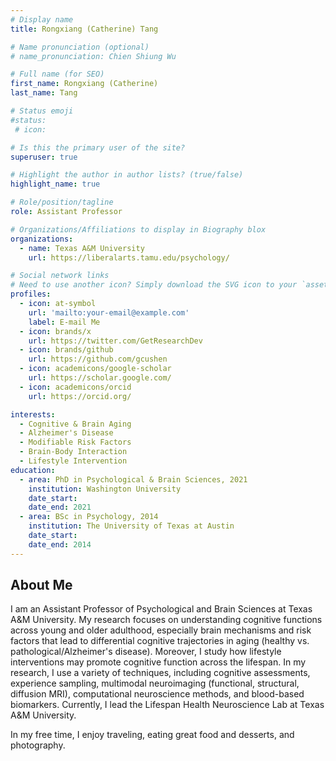 ```yaml
---
# Display name
title: Rongxiang (Catherine) Tang

# Name pronunciation (optional)
# name_pronunciation: Chien Shiung Wu

# Full name (for SEO)
first_name: Rongxiang (Catherine)
last_name: Tang

# Status emoji
#status:
 # icon: 

# Is this the primary user of the site?
superuser: true

# Highlight the author in author lists? (true/false)
highlight_name: true

# Role/position/tagline
role: Assistant Professor

# Organizations/Affiliations to display in Biography blox
organizations:
  - name: Texas A&M University
    url: https://liberalarts.tamu.edu/psychology/

# Social network links
# Need to use another icon? Simply download the SVG icon to your `assets/media/icons/` folder.
profiles:
  - icon: at-symbol
    url: 'mailto:your-email@example.com'
    label: E-mail Me
  - icon: brands/x
    url: https://twitter.com/GetResearchDev
  - icon: brands/github
    url: https://github.com/gcushen
  - icon: academicons/google-scholar
    url: https://scholar.google.com/
  - icon: academicons/orcid
    url: https://orcid.org/

interests:
  - Cognitive & Brain Aging 
  - Alzheimer's Disease
  - Modifiable Risk Factors
  - Brain-Body Interaction
  - Lifestyle Intervention
education:
  - area: PhD in Psychological & Brain Sciences, 2021
    institution: Washington University
    date_start: 
    date_end: 2021
  - area: BSc in Psychology, 2014
    institution: The University of Texas at Austin
    date_start: 
    date_end: 2014
---
```


## About Me

I am an Assistant Professor of Psychological and Brain Sciences at Texas A&M University. My research focuses on understanding cognitive functions across young and older adulthood, especially brain mechanisms and risk factors that lead to differential cognitive trajectories in aging (healthy vs. pathological/Alzheimer's disease). Moreover, I study how lifestyle interventions may promote cognitive function across the lifespan. In my research, I use a variety of techniques, including cognitive assessments, experience sampling, multimodal neuroimaging (functional, structural, diffusion MRI), computational neuroscience methods, and blood-based biomarkers. Currently, I lead the Lifespan Health Neuroscience Lab at Texas A&M University.

In my free time, I enjoy traveling, eating great food and desserts, and photography.
